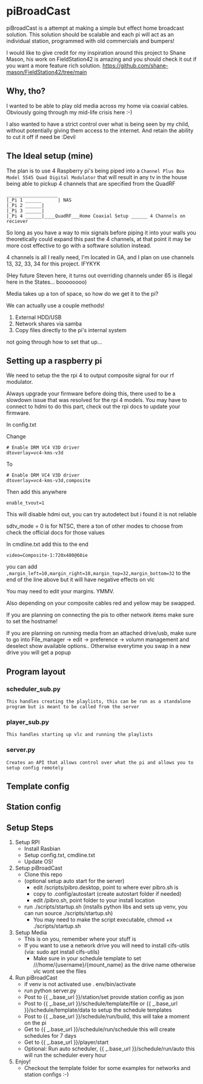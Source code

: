 # piBroadCast

piBroadCast is a attempt at making a simple but effect home broadcast solution. This solution should be scalable and each pi will act as an individual station, programmed with old commercials and bumpers!

I would like to give credit for my inspiration around this project to Shane Mason, his work on FieldStation42 is amazing and you should check it out if you want a more feature rich solution.
https://github.com/shane-mason/FieldStation42/tree/main

## Why, tho?

I wanted to be able to play old media across my home via coaxial cables. Obviously going through my mid-life crisis here :-)

I also wanted to have a strict control over what is being seen by my child, without potentially giving them access to the internet. And retain the ability to cut it off if need be :Devil


## The Ideal setup (mine)

The plan is to use 4 Raspberry pi's being piped into a `Channel Plus Box Model 5545 Quad Digital Modulator` that will result in any tv in the house being able to pickup 4 channels that are specified from the QuadRF

```
___________________
|_Pi 1 ______      | NAS
|_Pi 2 ______|               
|_Pi 3 ______|                    
|_Pi 4 ______|____QuadRF___Home Coaxial Setup ______ 4 Channels on reciever 
```

So long as you have a way to mix signals before piping it into your walls you theoretically could expand this past the 4 channels, at that point it may be more cost effective to go with a software solution instead.

4 channels is all I really need, I'm located in GA, and I plan on use channels 13, 32, 33, 34 for this project. IFYKYK

(Hey future Steven here, it turns out overriding channels under 65 is illegal here in the States... boooooooo)

Media takes up a ton of space, so how do we get it to the pi?

We can actually use a couple methods!
1. External HDD/USB
2. Network shares via samba
3. Copy files directly to the pi's internal system

not going through how to set that up...

## Setting up a raspberry pi

We need to setup the the rpi 4 to output composite signal for our rf modulator.

Always upgrade your firmware before doing this, there used to be a slowdown issue that was resolved for the rpi 4 models.
You may have to connect to hdmi to do this part, check out the rpi docs to update your firmware.

In config.txt

Change 
```
# Enable DRM VC4 V3D driver
dtoverlay=vc4-kms-v3d
```
To
```
# Enable DRM VC4 V3D driver
dtoverlay=vc4-kms-v3d,composite
```

Then add this anywhere
```
enable_tvout=1
```
This will disable hdmi out, you can try autodetect but i found it is not reliable

sdtv_mode = 0 is for NTSC, there a ton of other modes to choose from check the official docs for those values

In cmdline.txt add this to the end

```
video=Composite-1:720x480@60ie
```

you can add `,margin_left=10,margin_right=10,margin_top=32,margin_bottom=32` to the end of the line above but it will have negative effects on vlc

You may need to edit your margins. YMMV.

Also depending on your composite cables red and yellow may be swapped.

If you are planning on connecting the pis to other network items make sure to set the hostname!

If you are planning on running media from an attached drive/usb, make sure to go into File_manager -> edit -> preference -> volumn management and deselect show available options.. Otherwise everytime you swap in a new drive you will get a popup

## Program layout

### scheduler_sub.py
    This handles creating the playlists, this can be run as a standalone program but is meant to be called from the server

### player_sub.py
    This handles starting up vlc and running the playlists

### server.py
    Creates an API that allows control over what the pi and allows you to setup config remotely

## Template config

## Station config

## Setup Steps

1. Setup RPI
    - Install Rasbian
    - Setup config.txt, cmdline.txt
    - Update OS!
2. Setup piBroadCast
    - Clone this repo
    - (optional setup auto start for the server)
        - edit /scripts/pibro.desktop, point to where ever pibro.sh is
        - copy to .config/autostart (create autostart folder if needed)
        - edit /pibro.sh, point folder to your install location
    - run ./scripts/startup.sh (installs python libs and sets up venv, you can run source ./scripts/startup.sh)
        - You may need to make the script executable, chmod +x ./scripts/startup.sh
3. Setup Media
    - This is on you, remember where your stuff is
    - If you want to use a network drive you will need to install cifs-utils (via: sudo apt install cifs-utils)
        - Make sure in your schedule template to set ///home/{username}/{mount_name} as the drive name otherwise vlc wont see the files
3. Run piBroadCast
    - if venv is not activated use . env/bin/activate
    - run python server.py
    - Post to {{ _.base_url }}/station/set provide station config as json
    - Post to {{ _.base_url }}/schedule/template/file or {{ _.base_url }}/schedule/template/data to setup the schedule templates
    - Post to {{ _.base_url }}/schedule/run/build, this will take a moment on the pi
    - Get to {{ _.base_url }}/schedule/run/schedule this will create schedules for 7 days
    - Get to {{ _.base_url }}/player/start
    - Optional: Run auto scheduler, {{ _.base_url }}/schedule/run/auto this will run the scheduler every hour
4. Enjoy!
    - Checkout the template folder for some examples for networks and station configs :-)